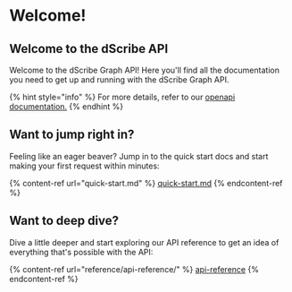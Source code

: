 # Welcome!

## Welcome to the dScribe API

Welcome to the dScribe Graph API! Here you'll find all the documentation you need to get up and running with the dScribe Graph API.

{% hint style="info" %}
For more details, refer to our [openapi documentation.](https://dscribe-prod-i-app-customerapi.azurewebsites.net/v1/docs/)
{% endhint %}

## Want to jump right in?

Feeling like an eager beaver? Jump in to the quick start docs and start making your first request within minutes:

{% content-ref url="quick-start.md" %}
[quick-start.md](quick-start.md)
{% endcontent-ref %}

## Want to deep dive?

Dive a little deeper and start exploring our API reference to get an idea of everything that's possible with the API:

{% content-ref url="reference/api-reference/" %}
[api-reference](reference/api-reference/)
{% endcontent-ref %}
